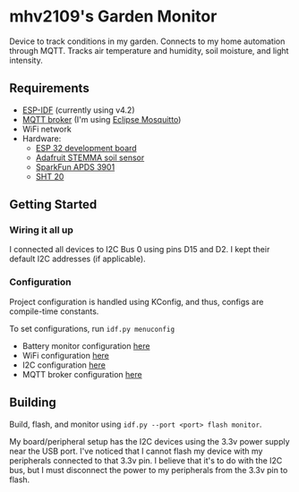 # mhv2109's Garden Monitor

Device to track conditions in my garden. Connects to my home automation through MQTT. Tracks air temperature and humidity, soil moisture, and light intensity.

## Requirements
* [ESP-IDF](https://www.espressif.com/en/products/sdks/esp-idf) (currently using v4.2)
* [MQTT broker](https://mqtt.org/) (I'm using [Eclipse Mosquitto](https://mosquitto.org/))
* WiFi network
* Hardware:
  - [ESP 32 development board](https://www.espressif.com/en/products/devkits)
  - [Adafruit STEMMA soil sensor](https://www.adafruit.com/product/4026)
  - [SparkFun APDS 3901](https://www.sparkfun.com/products/retired/14350)
  - [SHT 20](https://www.dfrobot.com/product-1636.html)

## Getting Started
### Wiring it all up
I connected all devices to I2C Bus 0 using pins D15 and D2. I kept their default I2C addresses (if applicable).

### Configuration
Project configuration is handled using KConfig, and thus, configs are compile-time constants.

To set configurations, run `idf.py menuconfig`

* Battery monitor configuration [here](./components/batt/README.md#Configuration)
* WiFi configuration [here](./components/wifi/README.md#Configuration)
* I2C configuration [here](./components/i2c/README.md#Configuration)
* MQTT broker configuration [here](./components/gm_mqtt/README.md#Configuration)

## Building
Build, flash, and monitor using `idf.py --port <port> flash monitor`.

My board/peripheral setup has the I2C devices using the 3.3v power supply near the USB port. I've noticed that I cannot flash my device with my peripherals connected to that 3.3v pin. I believe that it's to do with the I2C bus, but I must disconnect the power to my peripherals from the 3.3v pin to flash.
